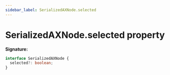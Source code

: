 ```yaml
---
sidebar_label: SerializedAXNode.selected
---
```


# SerializedAXNode.selected property

**Signature:**

```typescript
interface SerializedAXNode {
  selected?: boolean;
}
```

